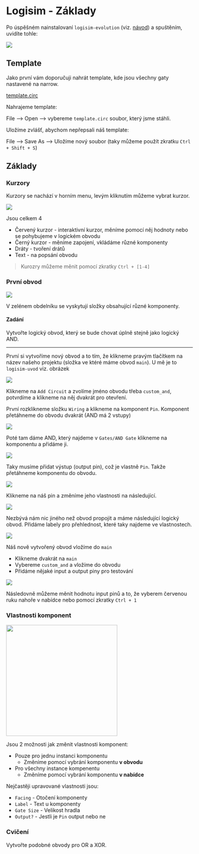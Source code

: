 # Logisim - Základy

Po úspěšném nainstalovaní `logisim-evolution` (viz. [návod](logisim-instalace.md)) a spuštěním, uvidíte tohle:

<img src="./img/logisim-zaklady-uvod.png"/>

## Template

Jako první vám doporučuji nahrát template, kde jsou všechny gaty nastavené na narrow.

[template.circ](./logisim/template.circ)

Nahrajeme template:

File --> Open --> vybereme `template.circ` soubor, který jsme stáhli.

Uložíme zvlášť, abychom nepřepsali náš template:

File --> Save As --> Uložíme nový soubor (taky můžeme použít zkratku `Ctrl + Shift + S`)

## Základy

### Kurzory

Kurzory se nachází v horním menu, levým kliknutím můžeme vybrat kurzor.

<img src="./img/logisim-uvod-kurzory.png"/>

Jsou celkem 4
- Červený kurzor - interaktivní kurzor, měníme pomocí něj hodnoty nebo se pohybujeme v logickém obvodu
- Černý kurzor - měníme zapojení, vkládáme různé komponenty
- Dráty - tvoření drátů
- Text - na popsání obvodu

> Kurozry můžeme měnit pomocí zkratky `Ctrl + [1-4]`

### První obvod

<img src="./img/logisim-uvod-2.png"/>

V zelénem obdelníku se vyskytují složky obsahující různé komponenty.

#### Zadání

Vytvořte logický obvod, který se bude chovat úplně stejně jako logický AND.

---

První si vytvoříme nový obvod a to tím, že klikneme pravým tlačítkem na název našeho projektu (složka ve ktéré máme obvod `main`). U mě je to `logisim-uvod` viz. obrázek

<img src="./img/logisim-uvod-add-circuit.png">

Klikneme na `Add Circuit` a zvolíme jméno obvodu třeba `custom_and`, potvrdíme a klikneme na něj dvakrát pro otevření.

První rozklikneme složku `Wiring` a klikneme na komponent `Pin`. Komponent přetáhneme do obvodu dvakrát (AND má 2 vstupy)

<img src="./img/logisim-uvod-4.png">

Poté tam dáme AND, který najdeme v `Gates/AND Gate` klikneme na komponentu a přidáme ji.

<img src="./img/logisim-uvod-5.png">

Taky musíme přidat výstup (output pin), což je vlastně `Pin`. Takže přetáhneme komponentu do obvodu.

<img src="./img/logisim-uvod-6.png">

Klikneme na náš pin a změníme jeho vlastnosti na následující.

<img src="./img/logisim-uvod-output-pin.png">


Nezbývá nám nic jiného než obvod propojit a máme následující logický obvod. Přidáme labely pro přehlednost, které taky najdeme ve vlastnostech.

<img src="./img/logisim-uvod-8.png">

Náš nově vytvořený obvod vložíme do `main`
  - Klikneme dvakrát na `main`
  - Vybereme `custom_and` a vložíme do obvodu
  - Přidáme nějaké input a output piny pro testování

<img src="./img/logisim-uvod-custom-and.png">

Následovně můžeme měnit hodnotu input pinů a to, že vyberem červenou ruku nahoře v nabídce nebo pomocí zkratky `Ctrl + 1`



### Vlastnosti komponent

<img src="./img/logisim-uvod-3.png" width=300px/>

Jsou 2 možnosti jak změnit vlastnosti komponent:
- Pouze pro jednu instanci komponentu
   - Změníme pomocí vybrání komponentu **v obvodu**
- Pro všechny instance kompenentu
    - Změníme pomocí vybrání komponentu **v nabídce**

Nejčastěji upravované vlastnosti jsou:
- `Facing` - Otočení komponenty
- `Label` - Text u komponenty
- `Gate Size` - Velikost hradla
- `Output?` - Jestli je `Pin` output nebo ne

### Cvičení

Vytvořte podobné obvody pro OR a XOR.